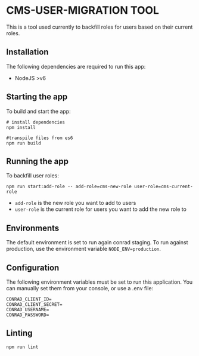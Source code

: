 # CMS-USER-MIGRATION TOOL

This is a tool used currently to backfill roles for users based on their current roles.

## Installation

The following dependencies are required to run this app:
- NodeJS >v6

## Starting the app

To build and start the app:

```
# install dependencies
npm install

#transpile files from es6
npm run build
```

## Running the app

To backfill user roles:

```
npm run start:add-role -- add-role=cms-new-role user-role=cms-current-role
```

- `add-role` is the new role you want to add to users
- `user-role` is the current role for users you want to add the new role to

## Environments

The default environment is set to run again conrad staging. To run against production, use the environment variable `NODE_ENV=production`.

## Configuration

The following environment variables must be set to run this application. You can manually set them from your console, or use a .env file:

```
CONRAD_CLIENT_ID=
CONRAD_CLIENT_SECRET=
CONRAD_USERNAME=
CONRAD_PASSWORD=
```

## Linting

```
npm run lint
```
